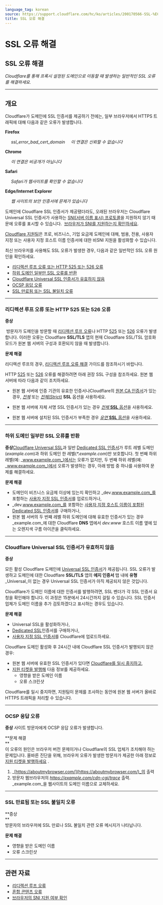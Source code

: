 ```yaml
---
language_tag: korean
source: https://support.cloudflare.com/hc/ko/articles/200170566-SSL-%EC%98%A4%EB%A5%98-%ED%95%B4%EA%B2%B0
title: SSL 오류 해결
---
```


# SSL 오류 해결

## SSL 오류 해결

_Cloudflare를 통해 프록시 설정된 도메인으로 이동할 때 발생하는 일반적인 SSL 오류를 해결하세요._

___

## 개요

Cloudflare가 도메인에 SSL 인증서를 제공하기 전에는, 일부 브라우저에서 HTTPS 트래픽에 대해 다음과 같은 오류가 발생합니다.

**Firefox**

     _ssl\_error\_bad\_cert\_domain_     _이 연결은 신뢰할 수 없습니다_

**Chrome**

     _이 연결은 비공개가 아닙니다_

**Safari**

     _Safari가 웹사이트를 확인할 수 없습니다_

**Edge/Internet Explorer**

     _웹 사이트의 보안 인증서에 문제가 있습니다_

도메인에 Cloudflare SSL 인증서가 제공됐더라도, 오래된 브라우저는 Cloudflare Universal SSL 인증서가 사용하는 [SNI(서버 이름 표시) 프로토콜](https://en.wikipedia.org/wiki/Server_Name_Indication#Support)을 지원하지 않기 때문에 오류를 표시할 수 있습니다.  [브라우저가 SNI를 지원하는지 확인하세요](https://caniuse.com/#feat=sni).

[Cloudflare 지원팀](https://support.cloudflare.com/hc/articles/200172476#h_4b8753c8-f422-4c74-9e8e-07026c4da730)은 프로, 비즈니스, 기업 요금제 도메인에 대해, 범용, 전용, 사용자 지정 또는 사용자 지정 호스트 이름 인증서에 대한 비SNI 지원을 활성화할 수 있습니다.

최신 브라우저를 사용해도 SSL 오류가 발생한 경우, 다음과 같은 일반적인 SSL 오류 원인을 확인하세요.

-   [리디렉션 루프 오류 또는 HTTP 525 또는 526 오류](https://support.cloudflare.com/hc/ko/articles/200170566-SSL-%EC%98%A4%EB%A5%98-%ED%95%B4%EA%B2%B0#h_7ec9ed4a-80ae-4fca-8be7-89a13c195d19)
-   [하위 도메인 일부만 SSL 오류를 반환](https://support.cloudflare.com/hc/ko/articles/200170566-SSL-%EC%98%A4%EB%A5%98-%ED%95%B4%EA%B2%B0#h_55e4d315-c60d-4798-9c4c-c75d9baed1b7)
-   [Cloudflare Universal SSL 인증서가 유효하지 않음](https://support.cloudflare.com/hc/ko/articles/200170566-SSL-%EC%98%A4%EB%A5%98-%ED%95%B4%EA%B2%B0#h_122b94f3-ff14-4544-b5fa-8875e08ff5f0)
-   [OCSP 응답 오류](https://support.cloudflare.com/hc/ko/articles/200170566-SSL-%EC%98%A4%EB%A5%98-%ED%95%B4%EA%B2%B0#h_51354cf8-de93-4894-85e6-f0f7453d766d)
-   [SSL 만료됨 또는 SSL 불일치 오류](https://support.cloudflare.com/hc/ko/articles/200170566-SSL-%EC%98%A4%EB%A5%98-%ED%95%B4%EA%B2%B0#h_c1a6e78e-150d-4db6-89ab-eec7cb1ab03f)

___

### 리디렉션 루프 오류 또는 HTTP 525 또는 526 오류

**증상**

 방문자가 도메인을 방문할 때 [리디렉션 루프 오류](https://support.cloudflare.com/hc/articles/115000219871)나 HTTP [525](https://support.cloudflare.com/hc/articles/115003011431#525error) 또는 [526](https://support.cloudflare.com/hc/articles/115003011431#526error) 오류가 발생합니다. 이러한 오류는 Cloudflare **SSL/TLS** 앱의 현재 Cloudflare SSL/TSL 암호화 모드가 원본 웹 서버의 구성과 호환되지 않을 때 발생합니다.

**문제 해결**

리디렉션 루프의 경우, [리디렉션 루프 오류 해결](https://support.cloudflare.com/hc/articles/115000219871) 가이드를 참조하시기 바랍니다.

HTTP [525](https://support.cloudflare.com/hc/articles/115003011431#525error) 또는 [526](https://support.cloudflare.com/hc/articles/115003011431#526error) 오류를 해결하려면 아래 권장 SSL 구성을 참조하세요. 원본 웹 서버에 따라 다음과 같이 조치하세요.

-   원본 웹 서버에 인증 기관의 유효한 인증서나Cloudflare의 [원본 CA 인증서](https://support.cloudflare.com/hc/articles/115000479507)가 있는 경우, _[전체](https://support.cloudflare.com/hc/articles/200170416#h_845b3d60-9a03-4db0-8de6-20edc5b11057)_ 또는 _[전체(Strict)](https://support.cloudflare.com/hc/articles/200170416#h_8afd8a8d-382d-4694-a2b2-44cbc9f637ef)_ **SSL** 옵션을 사용하세요.

-   원본 웹 서버에 자체 서명 SSL 인증서가 있는 경우 [_전체_ **SSL** 옵션](https://support.cloudflare.com/hc/articles/200170416#h_845b3d60-9a03-4db0-8de6-20edc5b11057)을 사용하세요.

-   원본 웹 서버에 설치된 SSL 인증서가 부족한 경우 [_유연_ **SSL** 옵션](https://support.cloudflare.com/hc/articles/200170416#h_4e0d1a7c-eb71-4204-9e22-9d3ef9ef7fef)을 사용하세요.

___

### 하위 도메인 일부만 SSL 오류를 반환

**증상**[Cloudflare Universal SSL](https://support.cloudflare.com/hc/articles/204151138)과 일반 [Dedicated SSL 인증서](https://support.cloudflare.com/hc/articles/228009108)가 루트 레벨 도메인(_example.com_)과 하위 도메인 한 레벨(_\*.example.com_)만 보호합니다. 첫 번째 하위 레벨(예: _www.example.com_)에서는 오류가 없지만, 두 번째 하위 레벨(예: _www.example.com_)에서 오류가 발생하는 경우, 아래 방법 중 하나를 사용하여 문제를 해결하세요.

**문제 해결**

-   도메인이 비즈니스 요금제 이상에 있는지 확인하고 _dev.www.example.com_를 포함하는 [사용자 지정 SSL 인증서](https://support.cloudflare.com/hc/articles/200170466)를 업로드하거나,
-   _dev.www.example.com_를 포함하는 [사용자 지정 호스트 이름이 포함된 Dedicated SSL 인증서](https://support.cloudflare.com/hc/articles/228009108)를 구매하거나,
-   원본 웹 서버의 두 번째 레벨 하위 도메인에 대해 유효한 인증서가 있는 경우 _example.com_에 대한 Cloudflare **DNS** 앱에서 _dev.www_ 호스트 이름 옆에 있는 오렌지색 구름 아이콘을 클릭하세요.

___

### Cloudflare Universal SSL 인증서가 유효하지 않음

**증상**

모든 활성 Cloudflare 도메인에 [Universal SSL 인증서](https://support.cloudflare.com/hc/articles/204151138)가 제공됩니다. SSL 오류가 발생하고 도메인에 대한 Cloudflare **SSL/TLS** 앱의 **에지 인증서** 탭 내에 **유형** _Universal_이 없는 경우 Universal SSL 인증서가 아직 제공되지 않은 것입니다.

Cloudflare가 도메인 이름에 대한 인증서를 발행하려면, SSL 벤더가 각 SSL 인증서 요청을 확인해야 합니다. 이 과정은 15분에서 24시간까지 걸릴 수 있습니다. SSL 인증서 업체가 도메인 이름을 추가 검토하겠다고 표시하는 경우도 있습니다.

**문제 해결**

-   Universal SSL을 활성화하거나,
-   [Dedicated SSL](https://support.cloudflare.com/hc/articles/228009108)인증서를 구매하거나,
-   [사용자 지정 SSL 인증서](https://support.cloudflare.com/hc/articles/200170466)를 Cloudflare에 업로드하세요.

Cloudflare 도메인 활성화 후 24시간 내에 Cloudflare SSL 인증서가 발행되지 않은 경우:

-   원본 웹 서버에 유효한 SSL 인증서가 있다면 [Cloudflare를 일시 중지하고](https://support.cloudflare.com/hc/articles/203118044#h_8654c523-e31e-4f40-a3c7-0674336a2753),
-   [지원 티켓을 발행해](https://support.cloudflare.com/hc/ko/requests/new) 다음 정보를 제공하세요.  
    -   영향을 받은 도메인 이름
    -   오류 스크린샷

Cloudflare를 일시 중지하면, 지원팀이 문제를 조사하는 동안에 원본 웹 서버가 올바로 HTTPS 트래픽을 처리할 수 있습니다.

___

### OCSP 응답 오류

**증상** 사이트 방문자에게 OCSP 응답 오류가 발생합니다.

**문제 해결  
**  
이 오류의 원인은 브라우저 버전 문제이거나 Cloudflare의 SSL 업체가 조치해야 하는 문제입니다. 올바른 진단을 위해, 브라우저 오류가 발생한 방문자가 제공한 아래 정보로 [지원 티켓을 발행하세요](https://support.cloudflare.com/hc/ko/requests/new) .

1.  _[https://aboutmybrowser.com/](https://aboutmybrowser.com/)_의 출력
2.  방문자 웹브라우저의 _https://example.com/cdn-cgi/trace_ 출력. _example.com_을 웹사이트의 도메인 이름으로 교체하세요.

___

### SSL 만료됨 또는 SSL 불일치 오류

**증상  
**  
방문자의 브라우저에 SSL 만료나 SSL 불일치 관련 오류 메시지가 나타납니다.

**문제 해결**

-   영향을 받은 도메인 이름
-   오류 스크린샷

___

## 관련 자료

-   [리디렉션 루프 오류](https://support.cloudflare.com/hc/articles/115000219871)
-   [혼합 콘텐츠 오류](https://support.cloudflare.com/hc/articles/200170476)
-   [브라우저의 SNI 지원 여부 확인](https://caniuse.com/#feat=sni)
